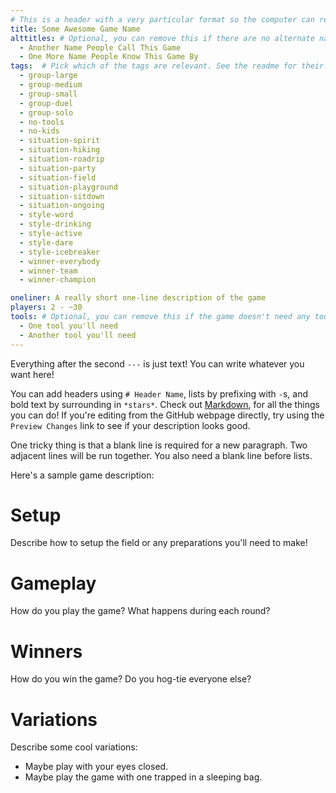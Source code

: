 ```yaml
---
# This is a header with a very particular format so the computer can read it. It must be surrounded by `---`s. For your game, replace the fake values on the left-hand side of the `:`s with the correct info about your game.
title: Some Awesome Game Name
alttitles: # Optional, you can remove this if there are no alternate names. This is a list of things, where each item is on a new line, indented, and starts with a `-`.
  - Another Name People Call This Game
  - One More Name People Know This Game By
tags:  # Pick which of the tags are relevant. See the readme for their descriptions.
  - group-large
  - group-medium
  - group-small
  - group-duel
  - group-solo
  - no-tools
  - no-kids
  - situation-spirit
  - situation-hiking
  - situation-roadrip
  - situation-party
  - situation-field
  - situation-playground
  - situation-sitdown
  - situation-ongoing
  - style-word
  - style-drinking
  - style-active
  - style-dare
  - style-icebreaker
  - winner-everybody
  - winner-team
  - winner-champion

oneliner: A really short one-line description of the game
players: 2 - ~30
tools: # Optional, you can remove this if the game doesn't need any tools.
  - One tool you'll need
  - Another tool you'll need
---
```

Everything after the second `---` is just text!
You can write whatever you want here!

You can add headers using `# Header Name`, lists by prefixing with `-`s, and bold text by surrounding in `*stars*`.
Check out [Markdown](https://guides.github.com/features/mastering-markdown/#syntax), for all the things you can do!
If you're editing from the GitHub webpage directly, try using the `Preview Changes` link to see if your description looks good.

One tricky thing is that a blank line is required for a new paragraph. Two adjacent lines will be run together.
You also need a blank line before lists.

Here's a sample game description:

# Setup

Describe how to setup the field or any preparations you'll need to make!

# Gameplay

How do you play the game? What happens during each round?

# Winners

How do you win the game? Do you hog-tie everyone else?

# Variations

Describe some cool variations:

- Maybe play with your eyes closed.
- Maybe play the game with one trapped in a sleeping bag.
